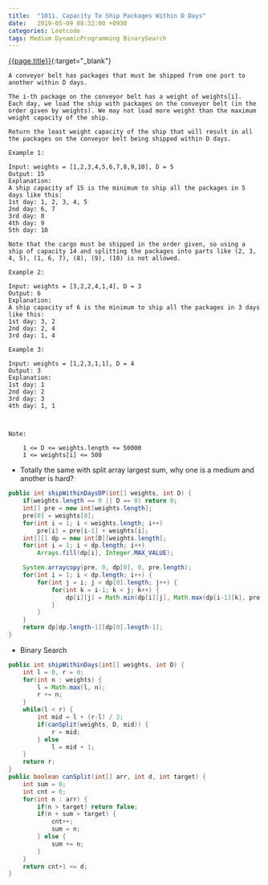 ```yaml
---
title:  "1011. Capacity To Ship Packages Within D Days"
date:   2019-05-09 08:32:00 +0930
categories: Leetcode
tags: Medium DynamicProgramming BinarySearch
---
```


[{{page.title}}](https://leetcode.com/problems/capacity-to-ship-packages-within-d-days/){:target="_blank"}

    A conveyor belt has packages that must be shipped from one port to another within D days.

    The i-th package on the conveyor belt has a weight of weights[i].  Each day, we load the ship with packages on the conveyor belt (in the order given by weights). We may not load more weight than the maximum weight capacity of the ship.

    Return the least weight capacity of the ship that will result in all the packages on the conveyor belt being shipped within D days.

    Example 1:

    Input: weights = [1,2,3,4,5,6,7,8,9,10], D = 5
    Output: 15
    Explanation:
    A ship capacity of 15 is the minimum to ship all the packages in 5 days like this:
    1st day: 1, 2, 3, 4, 5
    2nd day: 6, 7
    3rd day: 8
    4th day: 9
    5th day: 10

    Note that the cargo must be shipped in the order given, so using a ship of capacity 14 and splitting the packages into parts like (2, 3, 4, 5), (1, 6, 7), (8), (9), (10) is not allowed.

    Example 2:

    Input: weights = [3,2,2,4,1,4], D = 3
    Output: 6
    Explanation:
    A ship capacity of 6 is the minimum to ship all the packages in 3 days like this:
    1st day: 3, 2
    2nd day: 2, 4
    3rd day: 1, 4

    Example 3:

    Input: weights = [1,2,3,1,1], D = 4
    Output: 3
    Explanation:
    1st day: 1
    2nd day: 2
    3rd day: 3
    4th day: 1, 1



    Note:

        1 <= D <= weights.length <= 50000
        1 <= weights[i] <= 500


* Totally the same with split array largest sum, why one is a medium and another is hard?

```java
public int shipWithinDaysDP(int[] weights, int D) {
    if(weights.length == 0 || D == 0) return 0;
    int[] pre = new int[weights.length];
    pre[0] = weights[0];
    for(int i = 1; i < weights.length; i++)
        pre[i] = pre[i-1] + weights[i];
    int[][] dp = new int[D][weights.length];
    for(int i = 1; i < dp.length; i++)
        Arrays.fill(dp[i], Integer.MAX_VALUE);

    System.arraycopy(pre, 0, dp[0], 0, pre.length);
    for(int i = 1; i < dp.length; i++) {
        for(int j = i; j < dp[0].length; j++) {
            for(int k = i-1; k < j; k++) {
                dp[i][j] = Math.min(dp[i][j], Math.max(dp[i-1][k], pre[j]-pre[k]));
            }
        }
    }
    return dp[dp.length-1][dp[0].length-1];
}
```

* Binary Search

```java
public int shipWithinDays(int[] weights, int D) {
    int l = 0, r = 0;
    for(int n : weights) {
        l = Math.max(l, n);
        r += n;
    }
    while(l < r) {
        int mid = l + (r-l) / 2;
        if(canSplit(weights, D, mid)) {
            r = mid;
        } else
            l = mid + 1;
    }
    return r;
}
public boolean canSplit(int[] arr, int d, int target) {
    int sum = 0;
    int cnt = 0;
    for(int n : arr) {
        if(n > target) return false;
        if(n + sum > target) {
            cnt++;
            sum = n;
        } else {
            sum += n;
        }
    }
    return cnt+1 <= d;
}
```
